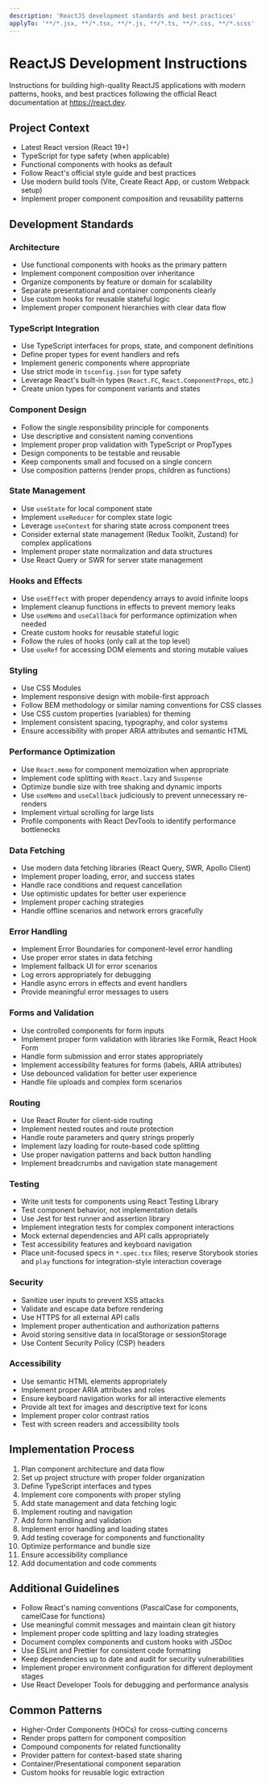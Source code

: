 ```yaml
---
description: 'ReactJS development standards and best practices'
applyTo: '**/*.jsx, **/*.tsx, **/*.js, **/*.ts, **/*.css, **/*.scss'
---
```


# ReactJS Development Instructions

Instructions for building high-quality ReactJS applications with modern patterns, hooks, and best practices following the official React documentation at https://react.dev.

## Project Context

-   Latest React version (React 19+)
-   TypeScript for type safety (when applicable)
-   Functional components with hooks as default
-   Follow React's official style guide and best practices
-   Use modern build tools (Vite, Create React App, or custom Webpack setup)
-   Implement proper component composition and reusability patterns

## Development Standards

### Architecture

-   Use functional components with hooks as the primary pattern
-   Implement component composition over inheritance
-   Organize components by feature or domain for scalability
-   Separate presentational and container components clearly
-   Use custom hooks for reusable stateful logic
-   Implement proper component hierarchies with clear data flow

### TypeScript Integration

-   Use TypeScript interfaces for props, state, and component definitions
-   Define proper types for event handlers and refs
-   Implement generic components where appropriate
-   Use strict mode in `tsconfig.json` for type safety
-   Leverage React's built-in types (`React.FC`, `React.ComponentProps`, etc.)
-   Create union types for component variants and states

### Component Design

-   Follow the single responsibility principle for components
-   Use descriptive and consistent naming conventions
-   Implement proper prop validation with TypeScript or PropTypes
-   Design components to be testable and reusable
-   Keep components small and focused on a single concern
-   Use composition patterns (render props, children as functions)

### State Management

-   Use `useState` for local component state
-   Implement `useReducer` for complex state logic
-   Leverage `useContext` for sharing state across component trees
-   Consider external state management (Redux Toolkit, Zustand) for complex applications
-   Implement proper state normalization and data structures
-   Use React Query or SWR for server state management

### Hooks and Effects

-   Use `useEffect` with proper dependency arrays to avoid infinite loops
-   Implement cleanup functions in effects to prevent memory leaks
-   Use `useMemo` and `useCallback` for performance optimization when needed
-   Create custom hooks for reusable stateful logic
-   Follow the rules of hooks (only call at the top level)
-   Use `useRef` for accessing DOM elements and storing mutable values

### Styling

-   Use CSS Modules
-   Implement responsive design with mobile-first approach
-   Follow BEM methodology or similar naming conventions for CSS classes
-   Use CSS custom properties (variables) for theming
-   Implement consistent spacing, typography, and color systems
-   Ensure accessibility with proper ARIA attributes and semantic HTML

### Performance Optimization

-   Use `React.memo` for component memoization when appropriate
-   Implement code splitting with `React.lazy` and `Suspense`
-   Optimize bundle size with tree shaking and dynamic imports
-   Use `useMemo` and `useCallback` judiciously to prevent unnecessary re-renders
-   Implement virtual scrolling for large lists
-   Profile components with React DevTools to identify performance bottlenecks

### Data Fetching

-   Use modern data fetching libraries (React Query, SWR, Apollo Client)
-   Implement proper loading, error, and success states
-   Handle race conditions and request cancellation
-   Use optimistic updates for better user experience
-   Implement proper caching strategies
-   Handle offline scenarios and network errors gracefully

### Error Handling

-   Implement Error Boundaries for component-level error handling
-   Use proper error states in data fetching
-   Implement fallback UI for error scenarios
-   Log errors appropriately for debugging
-   Handle async errors in effects and event handlers
-   Provide meaningful error messages to users

### Forms and Validation

-   Use controlled components for form inputs
-   Implement proper form validation with libraries like Formik, React Hook Form
-   Handle form submission and error states appropriately
-   Implement accessibility features for forms (labels, ARIA attributes)
-   Use debounced validation for better user experience
-   Handle file uploads and complex form scenarios

### Routing

-   Use React Router for client-side routing
-   Implement nested routes and route protection
-   Handle route parameters and query strings properly
-   Implement lazy loading for route-based code splitting
-   Use proper navigation patterns and back button handling
-   Implement breadcrumbs and navigation state management

### Testing

-   Write unit tests for components using React Testing Library
-   Test component behavior, not implementation details
-   Use Jest for test runner and assertion library
-   Implement integration tests for complex component interactions
-   Mock external dependencies and API calls appropriately
-   Test accessibility features and keyboard navigation
-   Place unit-focused specs in `*.spec.tsx` files; reserve Storybook stories and `play` functions for integration-style interaction coverage

### Security

-   Sanitize user inputs to prevent XSS attacks
-   Validate and escape data before rendering
-   Use HTTPS for all external API calls
-   Implement proper authentication and authorization patterns
-   Avoid storing sensitive data in localStorage or sessionStorage
-   Use Content Security Policy (CSP) headers

### Accessibility

-   Use semantic HTML elements appropriately
-   Implement proper ARIA attributes and roles
-   Ensure keyboard navigation works for all interactive elements
-   Provide alt text for images and descriptive text for icons
-   Implement proper color contrast ratios
-   Test with screen readers and accessibility tools

## Implementation Process

1. Plan component architecture and data flow
2. Set up project structure with proper folder organization
3. Define TypeScript interfaces and types
4. Implement core components with proper styling
5. Add state management and data fetching logic
6. Implement routing and navigation
7. Add form handling and validation
8. Implement error handling and loading states
9. Add testing coverage for components and functionality
10. Optimize performance and bundle size
11. Ensure accessibility compliance
12. Add documentation and code comments

## Additional Guidelines

-   Follow React's naming conventions (PascalCase for components, camelCase for functions)
-   Use meaningful commit messages and maintain clean git history
-   Implement proper code splitting and lazy loading strategies
-   Document complex components and custom hooks with JSDoc
-   Use ESLint and Prettier for consistent code formatting
-   Keep dependencies up to date and audit for security vulnerabilities
-   Implement proper environment configuration for different deployment stages
-   Use React Developer Tools for debugging and performance analysis

## Common Patterns

-   Higher-Order Components (HOCs) for cross-cutting concerns
-   Render props pattern for component composition
-   Compound components for related functionality
-   Provider pattern for context-based state sharing
-   Container/Presentational component separation
-   Custom hooks for reusable logic extraction
